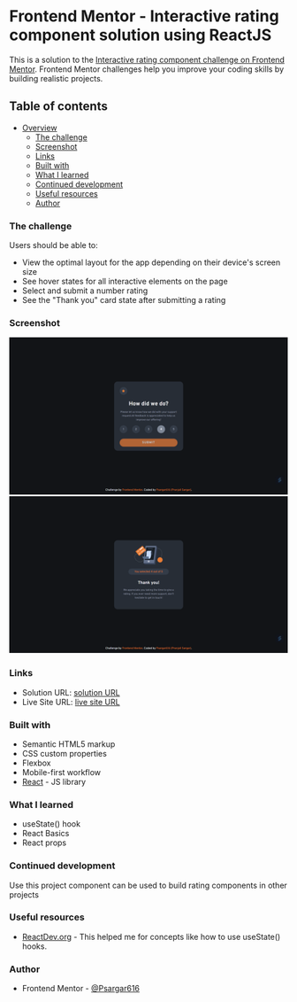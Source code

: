 # Frontend Mentor - Interactive rating component solution using ReactJS

This is a solution to the [Interactive rating component challenge on Frontend Mentor](https://www.frontendmentor.io/challenges/interactive-rating-component-koxpeBUmI). Frontend Mentor challenges help you improve your coding skills by building realistic projects. 

## Table of contents

- [Overview](#overview)
  - [The challenge](#the-challenge)
  - [Screenshot](#screenshot)
  - [Links](#links)
  - [Built with](#built-with)
  - [What I learned](#what-i-learned)
  - [Continued development](#continued-development)
  - [Useful resources](#useful-resources)
  - [Author](#author)


### The challenge

Users should be able to:

- View the optimal layout for the app depending on their device's screen size
- See hover states for all interactive elements on the page
- Select and submit a number rating
- See the "Thank you" card state after submitting a rating

### Screenshot
![ss1](ScreenShots/ss1.png)
![ss2](ScreenShots/ss2.png)


### Links

- Solution URL: [ solution URL ](https://your-solution-url.com)
- Live Site URL: [ live site URL ](https://your-live-site-url.com)

### Built with

- Semantic HTML5 markup
- CSS custom properties
- Flexbox
- Mobile-first workflow
- [React](https://reactjs.org/) - JS library


### What I learned

- useState() hook
- React Basics
- React props


### Continued development

Use this project component can be used to build rating components in other projects

### Useful resources

- [ReactDev.org](https://legacy.reactjs.org/docs/create-a-new-react-app.html) - This helped me for concepts like how to use useState() hooks.


### Author

- Frontend Mentor - [@Psargar616](https://www.frontendmentor.io/profile/Psargar616)


